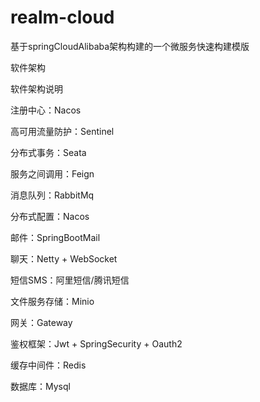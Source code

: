 # realm-cloud

基于springCloudAlibaba架构构建的一个微服务快速构建模版

软件架构

软件架构说明

注册中心：Nacos

高可用流量防护：Sentinel

分布式事务：Seata

服务之间调用：Feign

消息队列：RabbitMq

分布式配置：Nacos

邮件：SpringBootMail

聊天：Netty + WebSocket

短信SMS：阿里短信/腾讯短信

文件服务存储：Minio

网关：Gateway

鉴权框架：Jwt + SpringSecurity + Oauth2

缓存中间件：Redis

数据库：Mysql
